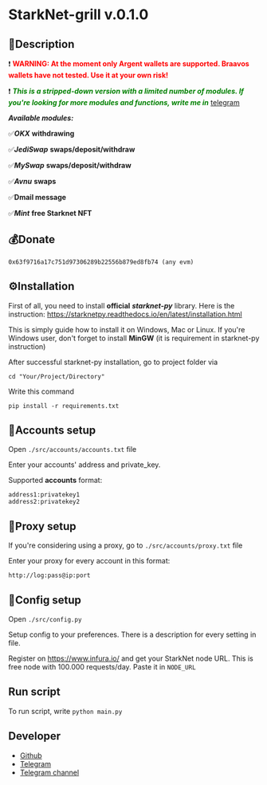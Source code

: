 # StarkNet-grill v.0.1.0

## 📜Description

❗ <span style="color:red">**WARNING: At the moment only Argent wallets are supported. Braavos wallets have not tested. Use it at your own risk!**</span>

❗ <span style="color:green">***This is a stripped-down version with a limited number of modules. If you're looking for more modules and functions, write me in***</span> <a href='https://t.me/flextive'> telegram </a>


***Available modules:***

✅***OKX*** **withdrawing**

✅***JediSwap*** **swaps/deposit/withdraw**

✅***MySwap*** **swaps/deposit/withdraw**

✅***Avnu*** **swaps**

✅**Dmail message**

✅***Mint*** **free Starknet NFT**


## 💰Donate

```
0x63f9716a17c751d97306289b22556b879ed8fb74 (any evm)
```

## ⚙️Installation


First of all, you need to install **official** ***starknet-py*** library. Here is the instruction: 
https://starknetpy.readthedocs.io/en/latest/installation.html

This is simply guide how to install it on Windows, Mac or Linux. If you're Windows user, don't forget to install **MinGW** (it is requirement in starknet-py instruction)

After successful starknet-py installation, go to project folder via 

```
cd "Your/Project/Directory"
```
Write this command
```
pip install -r requirements.txt
```


## 📄Accounts setup

Open ```./src/accounts/accounts.txt``` file

Enter your accounts' address and private_key.

Supported **accounts** format:
```
address1:privatekey1
address2:privatekey2
```


## 📄Proxy setup

If you're considering using a proxy, go to ```./src/accounts/proxy.txt``` file

Enter your proxy for every account in this format:
```
http://log:pass@ip:port
```

## 📄Config setup

Open ```./src/config.py```

Setup config to your preferences. There is a description for every setting in file. 

Register on https://www.infura.io/ and get your StarkNet node URL. This is free node with 100.000 requests/day. 
Paste it in ```NODE_URL```

## Run script

To run script, write 
```python main.py```


## Developer

- [Github](https://github.com/flexter1)
- [Telegram](https://t.me/flextive)
- [Telegram channel](https://t.me/flexterwork)
